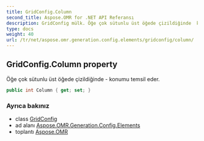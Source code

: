 ```yaml
---
title: GridConfig.Column
second_title: Aspose.OMR for .NET API Referansı
description: GridConfig mülk. Öğe çok sütunlu üst öğede çizildiğinde  konumu temsil eder.
type: docs
weight: 40
url: /tr/net/aspose.omr.generation.config.elements/gridconfig/column/
---
```

## GridConfig.Column property

Öğe çok sütunlu üst öğede çizildiğinde - konumu temsil eder.

```csharp
public int Column { get; set; }
```

### Ayrıca bakınız

* class [GridConfig](../)
* ad alanı [Aspose.OMR.Generation.Config.Elements](../../gridconfig/)
* toplantı [Aspose.OMR](../../../)



